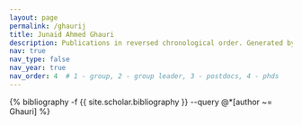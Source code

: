 ```yaml
---
layout: page
permalink: /ghaurij
title: Junaid Ahmed Ghauri
description: Publications in reversed chronological order. Generated by jekyll-scholar.
nav: true
nav_type: false
nav_year: true
nav_order: 4  # 1 - group, 2 - group leader, 3 - postdocs, 4 - phds
---
```


<!-- _pages/ghaurij.md -->
<div class="publications">

{% bibliography -f {{ site.scholar.bibliography }} --query @*[author ~= Ghauri] %}

</div>
